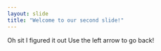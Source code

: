 ```yaml
---
layout: slide
title: "Welcome to our second slide!"
---
```

Oh sit I figured it out
Use the left arrow to go back!
